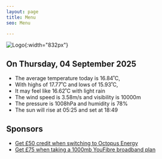 ```yaml
---
layout: page
title: Menu
seo: Menu

---
```


![Logo](/images/logo.jpg){:width="832px"}

<!-- weather_marker starts -->
## On Thursday, 04 September 2025

- The average temperature today is 16.84˚C,
- With highs of 17.77˚C and lows of 15.93˚C,
- It may feel like 16.62˚C with light rain
- The wind speed is 3.58m/s and visibility is 10000m
- The pressure is 1008hPa and humidity is 78%
- The sun will rise at 05:25 and set at 18:49

<!-- weather_marker ends -->

## Sponsors

- [Get £50 credit when switching to Octopus Energy](https://bit.ly/3oD1nnS)
- [Get £75 when taking a 1000mb YouFibre broadband plan](https://aklam.io/91zWhU?)
